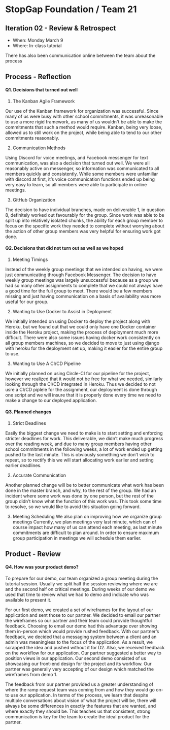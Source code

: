 # StopGap Foundation / Team 21


## Iteration 02 - Review & Retrospect 

 * When: Monday March 9
 * Where: In-class tutorial

 There has also been communication online between the team about the process

## Process - Reflection 


#### Q1. Decisions that turned out well

1. The Kanban Agile Framework

Our use of the Kanban framework for organization was successful. Since many of us were busy with other school commitments, it was unreasonable to use a more rigid framework, as many of us wouldn't be able to make the commitments that such a method would require. Kanban, being very loose, allowed us to still work on the project, while being able to tend to our other commitments reasonably.

2. Communication Methods

Using Discord for voice meetings, and Facebook messenger for text communication, was also a decision that turned out well. We were all reasonably active on messenger, so information was communicated to all members quickly and consistently. While some members were unfamiliar with discord at first, it’s voice communication functions ended up being very easy to learn, so all members were able to participate in online meetings.

3. GitHub Organization

The decision to have individual branches, made on deliverable 1, in question 8, definitely worked out favourably for the group. Since work was able to be split up into relatively isolated chunks, the ability for each group member to focus on the specific work they needed to complete without worrying about the action of other group members was very helpful for ensuring work got done.


#### Q2. Decisions that did not turn out as well as we hoped

1. Meeting Timings

Instead of the weekly group meetings that we intended on having, we were just communicating through Facebook Messenger. The decision to have weekly group meetings was largely unsuccessful because as a group we had so many other assignments to complete that we could not always have a good time for the full group to meet. There would be a few members missing and just having communication on a basis of availability was more useful for our group.

2. Wanting to Use Docker to Assist in Deployment

We initially intended on using Docker to deploy the project along with Heroku, but we found out that we could only have one Docker container inside the Heroku project, making the process of deployment much more difficult. There were also some issues having docker work consistently on all group members machines, so we decided to move to just using django with heroku for the deployment set up, making it easier for the entire group to use.

3. Wanting to Use A CI/CD Pipeline

We initially planned on using Circle-CI for our pipeline for the project, however we realized that it would not be free for what we needed, similarly looking through the CI/CD integrated in Heroku. Thus we decided to not usre a CI/CD piplele for the assignment, our deployment is done through one script and we will insure that it is properly done every time we need to make a change to our deployed application.


#### Q3. Planned changes

1. Strict Deadlines

Easily the biggest change we need to make is to start setting and enforcing stricter deadlines for work. This deliverable, we didn’t make much progress over the reading week, and due to many group members having other school commitments in the following weeks, a lot of work ended up getting pushed to the last minute. This is obviously something we don’t wish to repeat, so to rectify this we will start allocating work earlier and setting earlier deadlines.

2. Accurate Communication

Another planned change will be to better communicate what work has been done in the master branch, and why, to the rest of the group. We had an incident where some work was done by one person, but the rest of the group didn’t know what the function of this work was. This took some time to resolve, so we would like to avoid this situation going forward.

3. Meeting Scheduling
We also plan on improving how we organize group meetings Currently, we plan meetings very last minute, which can of course impact how many of us can attend each meeting, as last minute commitments are difficult to plan around. In order to ensure maximum group participation in meetings we will schedule them earlier.

## Product - Review

#### Q4. How was your product demo?

To prepare for our demo, our team organized a group meeting during the tutorial session. Usually we split half the session reviewing where we are and the second half on critical meetings. During weeks of our demo we used that time to review what we had to demo and indicate who was available to present it. 

For our first demo, we created a set of wireframes for the layout of our application and sent those to our partner. We decided to email our partner the wireframes so our partner and their team could provide thoughtful feedback. Choosing to email our demo had this advantage over showing them in-person which would provide rushed feedback. With our partner’s feedback, we decided that a messaging system between a client and an admin was meaningless to the focus of the application. As a result, we scrapped the idea and pushed without it for D2. Also, we received feedback on the workflow for our application. Our partner suggested a better way to position views in our application. Our second demo consisted of us showcasing our front-end design for the project and its workflow. Our partner was generally very accepting of our design which matched the wireframes from demo 1. 

The feedback from our partner provided us a greater understanding of where the ramp request team was coming from and how they would go on-to use our application. In terms of the process, we learn that despite multiple conversations about vision of what the project will be, there will always be some differences in exactly the features that are wanted, and where exactly they should be. This teaches us that consistent, strong communication is key for the team to create the ideal product for the partner. 

